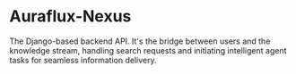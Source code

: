 # Auraflux-Nexus
The Django-based backend API. It's the bridge between users and the knowledge stream, handling search requests and initiating intelligent agent tasks for seamless information delivery.
